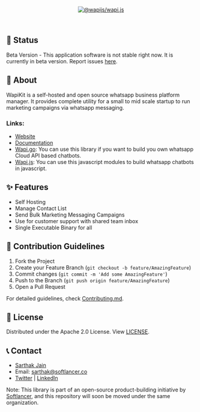 <div align="center">
<br />
<p align="center">
<a href="https://wapijs.co"><img src="https://mintlify.s3-us-west-1.amazonaws.com/wapikit/images/hero-dark.svg" alt="@wapijs/wapi.js" /></a>
</p>
<br />
</div>

## 📌 Status

Beta Version - This application software is not stable right now. It is currently in beta version. Report issues [here](https://github.com/sarthakjdev/wapikit/issues).

## 📖 About

WapiKit is a self-hosted and open source whatsapp business platform manager. It provides complete utility for a small to mid scale startup to run marketing campaigns via whatsapp messaging.

### Links:

- [Website]('https://wapikit.com')
- [Documentation]('https://docs.wapikit.com')
- [Wapi.go]('https://go.wapikit.com'): You can use this library if you want to build you own whatsapp Cloud API based chatbots.
- [Wapi.js]('https://js.wapikit.com'): You can use this javascript modules to build whatsapp chatbots in javascript.

## ✨ Features

- Self Hosting
- Manage Contact List
- Send Bulk Marketing Messaging Campaigns
- Use for customer support with shared team inbox
- Single Executable Binary for all

## 🤝 Contribution Guidelines

1. Fork the Project
2. Create your Feature Branch (`git checkout -b feature/AmazingFeature`)
3. Commit changes (`git commit -m 'Add some AmazingFeature'`)
4. Push to the Branch (`git push origin feature/AmazingFeature`)
5. Open a Pull Request

For detailed guidelines, check [Contributing.md](./CONTRIBUTING.md).

## 📜 License

Distributed under the Apache 2.0 License. View [LICENSE](./LICENSE).

## 📞 Contact

- [Sarthak Jain](https://sarthakjdev.com)
- Email: sarthak@softlancer.co
- [Twitter](https://twitter.com/sarthakjdev) | [LinkedIn](https://www.linkedin.com/in/sarthakjdev)

Note: This library is part of an open-source product-building initiative by [Softlancer](https://github.com/softlancerhq), and this repository will soon be moved under the same organization.
